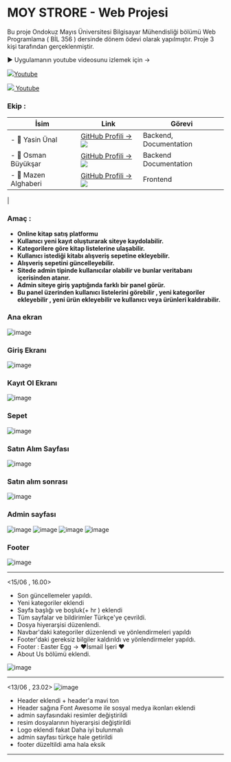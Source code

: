 
<h1>MOY STRORE - Web Projesi </h1> 

Bu proje Ondokuz Mayıs Üniversitesi Bilgisayar Mühendisliği bölümü Web Programlama ( BİL 356 ) dersinde dönem ödevi olarak yapılmıştır. Proje 3 kişi tarafından gerçeklenmiştir.

▶️ Uygulamanın youtube videosunu izlemek için -> <p align = "justify"><img src="https://icons.iconarchive.com/icons/papirus-team/papirus-apps/24/youtube-icon.png"><a href="https://www.youtube.com/watch?v=bxDhUz2oW_E&t=143s&ab_channel=YAS%C4%B0N%C3%9CNAL">Youtube</a></p>

[![](https://icons.iconarchive.com/icons/papirus-team/papirus-apps/24/youtube-icon.png) Youtube](https://www.youtube.com/watch?v=bxDhUz2oW_E&t=143s&ab_channel=YAS%C4%B0N%C3%9CNAL)


### Ekip :

| İsim  | Link  | Görevi |
|---|---|---|
| - 👋 Yasin Ünal  | [GitHub Profili -> ![](https://user-images.githubusercontent.com/56133248/156841715-8667ec6a-2e1c-48ba-a42e-6f6a09ff5478.png)](https://github.com/Pilestin) | Backend, Documentation |
| - 👋 Osman Büyükşar   | [GitHub Profili -> ![](https://user-images.githubusercontent.com/56133248/156841715-8667ec6a-2e1c-48ba-a42e-6f6a09ff5478.png)](https://github.com/OsmanBuyuksar)  | Backend Documentation |
| - 👋 Mazen Alghaberi   | [GitHub Profili -> ![](https://user-images.githubusercontent.com/56133248/156841715-8667ec6a-2e1c-48ba-a42e-6f6a09ff5478.png)](https://github.com/m3zen) | Frontend | 
|

### Amaç :

- **Online kitap satış platformu**
- **Kullanıcı yeni kayıt oluşturarak siteye kaydolabilir.**
- **Kategorilere göre kitap listelerine ulaşabilir.**
- **Kullanıcı istediği kitabı alışveriş sepetine ekleyebilir.**
- **Alışveriş sepetini güncelleyebilir.**
- **Sitede admin tipinde kullanıcılar olabilir ve bunlar veritabanı içerisinden atanır.**
- **Admin siteye giriş yaptığında  farklı bir panel görür.** 
- **Bu panel üzerinden kullanıcı listelerini görebilir , yeni kategoriler ekleyebilir , yeni ürün ekleyebilir ve kullanıcı veya ürünleri kaldırabilir.** 

### Ana ekran 

![image](https://user-images.githubusercontent.com/56133248/175609238-39cc1959-bb85-45ad-aa0f-b5c7711ea7ad.png)

### Giriş Ekranı 

![image](https://user-images.githubusercontent.com/56133248/175609279-d75e38fd-7360-4dc9-9238-4673b70820ec.png)

### Kayıt Ol Ekranı 

![image](https://user-images.githubusercontent.com/56133248/175609393-c786176e-cc11-4e60-ab65-eb08ff3cb9bd.png)

### Sepet 

![image](https://user-images.githubusercontent.com/56133248/175609784-a90f9706-5a5f-47d6-8d9b-a6e85a9993b3.png)

### Satın Alım Sayfası 

![image](https://user-images.githubusercontent.com/56133248/175609905-c5ce804c-d02a-49bd-8adf-d361d5d1ed36.png)


### Satın alım sonrası 

![image](https://user-images.githubusercontent.com/56133248/175609949-bd2081e9-d911-4549-b64e-d7ceaedfb02d.png)

### Admin sayfası 

![image](https://user-images.githubusercontent.com/56133248/175610042-b08c28fd-1e0a-476b-9fa9-51581ad7ea92.png)
![image](https://user-images.githubusercontent.com/56133248/175610089-e9f4cf4a-c4a2-49fa-a8bb-8b6b2f0d56bb.png)
![image](https://user-images.githubusercontent.com/56133248/175610102-42ddcb96-9fb7-43b6-ba34-c3a64744f6ee.png)
![image](https://user-images.githubusercontent.com/56133248/175610264-75f28c43-2b3f-4afe-8d5c-240cfd77af39.png)

### Footer 

![image](https://user-images.githubusercontent.com/56133248/175610729-e570fb0b-259d-4496-8325-3c7b1b1e9e58.png)



-----------------------------------------------------------------
<15/06 , 16.00>


- Son güncellemeler yapıldı. 
- Yeni kategoriler eklendi 
- Sayfa başlığı ve boşluk(+ hr ) eklendi 
- Tüm sayfalar ve bildirimler Türkçe'ye çevrildi. 
- Dosya hiyerarşisi düzenlendi. 
- Navbar'daki kategoriler düzenlendi ve yönlendirmeleri yapıldı
- Footer'daki gereksiz bilgiler kaldırıldı ve yönlendirmeler yapıldı.
- Footer : Easter Egg -> ❤️İsmail İşeri ❤️ 
- About Us bölümü eklendi. 

![image](https://user-images.githubusercontent.com/56133248/173833521-14b3b958-3693-4dc7-a8be-a81e180bfe8e.png)



-----------------------------------------------------------------
<13/06 , 23.02> 
![image](https://user-images.githubusercontent.com/56133248/173435783-46d57f7a-8543-44b9-9709-e0975b200169.png)


- Header eklendi + header'a mavi ton
- Header sağına Font Awesome ile sosyal medya ikonları eklendi
- admin sayfasındaki resimler değiştirildi
- resim dosyalarının hiyerarşisi değiştirildi 
- Logo eklendi fakat Daha iyi bulunmalı 
- admin sayfası türkçe hale getirildi 
- footer düzeltildi ama hala eksik 
-----------------------------------------------------------------
